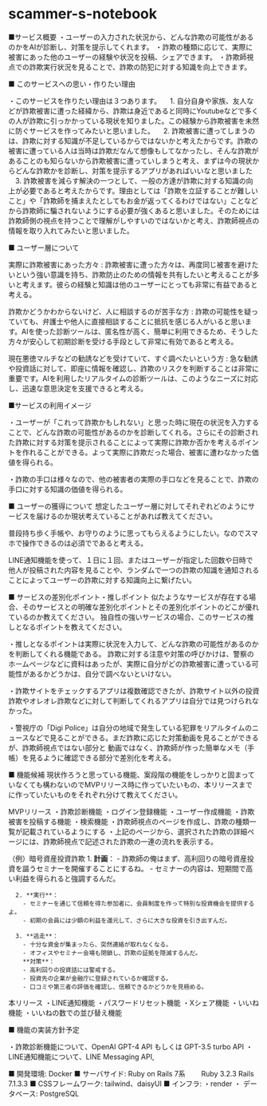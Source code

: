 # scammer-s-notebook

■サービス概要
・ユーザーの入力された状況から、どんな詐欺の可能性があるのかをAIが診断し、対策を提示してくれます。
・詐欺の種類に応じて、実際に被害にあった他のユーザーの経験や状況を投稿、シェアできます。
・詐欺師視点での詐欺実行状況を見ることで、詐欺の防犯に対する知識を向上できます。


■ このサービスへの思い・作りたい理由

・このサービスを作りたい理由は３つあります。
　1. 自分自身や家族、友人などが詐欺被害に遭った経緯から、詐欺は身近であると同時にYoutubeなどで多くの人が詐欺に引っかかっている現状を知りました。この経験から詐欺被害を未然に防ぐサービスを作ってみたいと思いました。
　2. 詐欺被害に遭ってしまうのは、詐欺に対する知識が不足しているからではないかと考えたからです。詐欺の被害に遭っている人は当時は詐欺だなんて想像もしてなかったし、そんな詐欺があることのも知らないから詐欺被害に遭っていしまうと考え、まずは今の現状からどんな詐欺かを診断し、対策を提示するアプリがあればいいなと思いました
　3. 詐欺被害を減らす解決の一つとして、一般の方達が詐欺に対する知識の向上が必要であると考えたからです。理由としては「詐欺を立証することが難しいこと」や「詐欺師を捕まえたとしてもお金が返ってくるわけではない」ことなどから詐欺師に騙されないようにする必要が強くあると思いました。そのためには詐欺師側の視点を持つことで理解がしやすいのではないかと考え、詐欺師視点の情報を取り入れてみたいと思いました。


■ ユーザー層について

 実際に詐欺被害にあった方々
   : 詐欺被害に遭った方々は、再度同じ被害を避けたいという強い意識を持ち、詐欺防止のための情報を共有したいと考えることが多いと考えます。彼らの経験と知識は他のユーザーにとっても非常に有益であると考える。

 詐欺かどうかわからないけど、人に相談するのが苦手な方
   : 詐欺の可能性を疑っていても、弁護士や他人に直接相談することに抵抗を感じる人がいると思います。AIを使った診断ツールは、匿名性が高く、簡単に利用できるため、そうした方々が安心して初期診断を受ける手段として非常に有効であると考える。

 現在悪徳マルチなどの勧誘などを受けていて、すぐ調べたいという方
   : 急な勧誘や投資話に対して、即座に情報を確認し、詐欺のリスクを判断することは非常に重要です。AIを利用したリアルタイムの診断ツールは、このようなニーズに対応し、迅速な意思決定を支援できると考える。

■サービスの利用イメージ

・ユーザーが「これって詐欺かもしれない」と思った時に現在の状況を入力することで、どんな詐欺の可能性があるのかを診断してくれる。さらにその診断された詐欺に対する対策を提示されることによって実際に詐欺か否かを考えるポイントを作れることができる。よって実際に詐欺だった場合、被害に遭わなかった価値を得られる。

・詐欺の手口は様々なので、他の被害者の実際の手口などを見ることで、詐欺の手口に対する知識の価値を得られる。


■ ユーザーの獲得について
想定したユーザー層に対してそれぞれどのようにサービスを届けるのか現状考えていることがあれば教えてください。

普段持ち歩く手帳や、お守りのように思ってもらえるようにしたい。なのでスマホで操作できるのは必須でであると考える。

LINE通知機能を使って、１日に１回、またはユーザーが指定した回数や日時で他人が投稿された内容を見ることや、ランダムで一つの詐欺の知識を通知されることによってユーザーの詐欺に対する知識向上に繋げたい。


■ サービスの差別化ポイント・推しポイント
似たようなサービスが存在する場合、そのサービスとの明確な差別化ポイントとその差別化ポイントのどこが優れているのか教えてください。
独自性の強いサービスの場合、このサービスの推しとなるポイントを教えてください。

・推しとなるポイントは実際に状況を入力して、どんな詐欺の可能性があるのかを判断してくれる機能である。
詐欺に対する注意や対策の呼びかけは、警察のホームページなどに資料はあったが、実際に自分がどの詐欺被害に遭っている可能性があるかどうかは、自分で調べないといけない。

・詐欺サイトをチェックするアプリは複数確認できたが、詐欺サイト以外の投資詐欺やオレオレ詐欺などに対して判断してくれるアプリは自分では見つけられなかった。

・警視庁の「Digi Police」は自分の地域で発生している犯罪をリアルタイムのニュースなどで見ることができる。まだ詐欺に応じた対策動画を見ることができるが、詐欺師視点ではない部分と
動画ではなく、詐欺師が作った簡単なメモ（手帳）を見るように確認できる部分で差別化を考える。



■ 機能候補
現状作ろうと思っている機能、案段階の機能をしっかりと固まっていなくても構わないのでMVPリリース時に作っていたいもの、本リリースまでに作っていたいものをそれぞれ分けて教えてください。

MVPリリース
・詐欺診断機能
・ログイン登録機能
・ユーザー作成機能
・詐欺被害を投稿する機能
・検索機能
・詐欺師視点のページを作成し、詐欺の種類一覧が記載されているようにする
  ・上記のページから、選択された詐欺の詳細ページには、詐欺師視点で記述された詐欺の一連の流れを表示する。

  （例）暗号資産投資詐欺
      1. **計画**：
        - 詐欺師の俺はまず、高利回りの暗号資産投資を謳うセミナーを開催することにするね。
        - セミナーの内容は、短期間で高い利益を得られると強調するんだ。

      2. **実行**：
        - セミナーを通じて信頼を得た参加者に、会員制度を作って特別な投資機会を提供するよ。
        - 初期の会員には少額の利益を還元して、さらに大きな投資を引き出すんだ。

      3. **逃走**：
        - 十分な資金が集まったら、突然連絡が取れなくなる。
        - オフィスやセミナー会場も閉鎖し、詐欺の証拠を隠滅するんだ。
        **対策**：
        - 高利回りの投資話には警戒する。
        - 投資先の企業が金融庁に登録されているか確認する。
        - 口コミや第三者の評価を確認し、信頼できるかどうかを見極める。




本リリース
 ・LINE通知機能
 ・パスワードリセット機能
 ・Xシェア機能
 ・いいね機能
 ・いいねの数での並び替え機能


■ 機能の実装方針予定

・詐欺診断機能について、OpenAI GPT-4 API もしくは GPT-3.5 turbo API
・LINE通知機能について、LINE Messaging API,

■ 開発環境: Docker
■ サーバサイド: Ruby on Rails 7系
　　Ruby 3.2.3 Rails 7.1.3.3
■ CSSフレームワーク: tailwind、daisyUI
■ インフラ:
・render
・ データベース: PostgreSQL